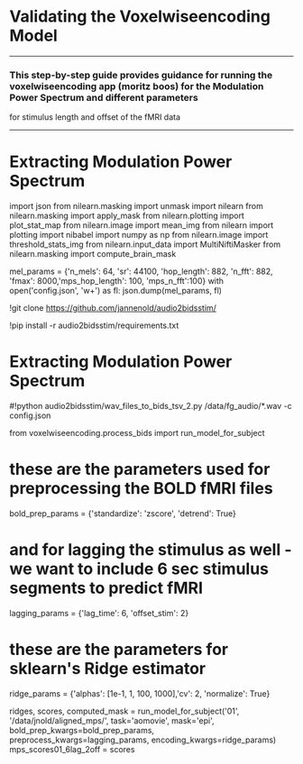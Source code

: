 # Validating the Voxelwiseencoding Model
***

### This step-by-step guide provides guidance for running the voxelwiseencoding app (moritz boos) for the Modulation Power Spectrum and different parameters 
for stimulus length and offset of the fMRI data

***


# Extracting Modulation Power Spectrum 
import json
from nilearn.masking import unmask
import nilearn
from nilearn.masking import apply_mask
from nilearn.plotting import plot_stat_map
from nilearn.image import mean_img
from nilearn import plotting 
import nibabel
import numpy as np
from nilearn.image import threshold_stats_img
from nilearn.input_data import MultiNiftiMasker
from nilearn.masking import compute_brain_mask


mel_params = {'n_mels': 64, 'sr': 44100, 'hop_length': 882, 'n_fft': 882, 'fmax': 8000,'mps_hop_length': 100, 'mps_n_fft':100}
with open('config.json', 'w+') as fl:
    json.dump(mel_params, fl)
    
!git clone https://github.com/jannenold/audio2bidsstim/

!pip install -r audio2bidsstim/requirements.txt

# Extracting Modulation Power Spectrum 
#!python audio2bidsstim/wav_files_to_bids_tsv_2.py /data/fg_audio/*.wav -c config.json


from voxelwiseencoding.process_bids import run_model_for_subject

# these are the parameters used for preprocessing the BOLD fMRI files
bold_prep_params = {'standardize': 'zscore', 'detrend': True}

# and for lagging the stimulus as well - we want to include 6 sec stimulus segments to predict fMRI
lagging_params = {'lag_time': 6, 'offset_stim': 2}

# these are the parameters for sklearn's Ridge estimator
ridge_params = {'alphas': [1e-1, 1, 100, 1000],'cv': 2, 'normalize': True}


ridges, scores, computed_mask = run_model_for_subject('01', '/data/jnold/aligned_mps/',
                                                      task='aomovie', mask='epi', bold_prep_kwargs=bold_prep_params,
                                                      preprocess_kwargs=lagging_params, encoding_kwargs=ridge_params)
mps_scores01_6lag_2off = scores
